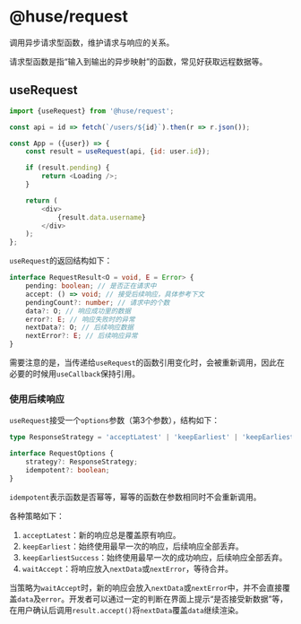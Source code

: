 # @huse/request

调用异步请求型函数，维护请求与响应的关系。

请求型函数是指“输入到输出的异步映射”的函数，常见好获取远程数据等。

## useRequest

```javascript
import {useRequest} from '@huse/request';

const api = id => fetch(`/users/${id}`).then(r => r.json());

const App = ({user}) => {
    const result = useRequest(api, {id: user.id});

    if (result.pending) {
        return <Loading />;
    }

    return (
        <div>
            {result.data.username}
        </div>
    );
};
```

`useRequest`的返回结构如下：

```typescript
interface RequestResult<O = void, E = Error> {
    pending: boolean; // 是否正在请求中
    accept: () => void; // 接受后续响应，具体参考下文
    pendingCount?: number; // 请求中的个数
    data?: O; // 响应成功里的数据
    error?: E; // 响应失败时的异常
    nextData?: O; // 后续响应数据
    nextError?: E; // 后续响应异常
}
```

需要注意的是，当传递给`useRequest`的函数引用变化时，会被重新调用，因此在必要的时候用`useCallback`保持引用。

### 使用后续响应

`useRequest`接受一个`options`参数（第3个参数），结构如下：

```typescript
type ResponseStrategy = 'acceptLatest' | 'keepEarliest' | 'keepEarliestSuccess' | 'waitAccept';

interface RequestOptions {
    strategy?: ResponseStrategy;
    idempotent?: boolean;
}
```

`idempotent`表示函数是否幂等，幂等的函数在参数相同时不会重新调用。

各种策略如下：

1. `acceptLatest`：新的响应总是覆盖原有响应。
2. `keepEarliest`：始终使用最早一次的响应，后续响应全部丢弃。
2. `keepEarliestSuccess`：始终使用最早一次的成功响应，后续响应全部丢弃。
2. `waitAccept`：将响应放入`nextData`或`nextError`，等待合并。

当策略为`waitAccept`时，新的响应会放入`nextData`或`nextError`中，并不会直接覆盖`data`及`error`。开发者可以通过一定的判断在界面上提示“是否接受新数据”等，在用户确认后调用`result.accept()`将`nextData`覆盖`data`继续渲染。

